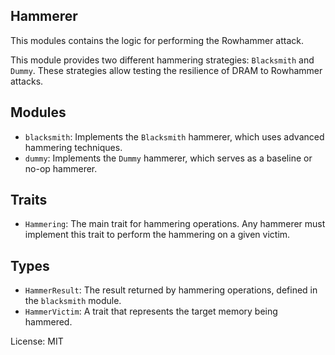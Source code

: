 ## Hammerer
This modules contains the logic for performing the Rowhammer attack.

This module provides two different hammering strategies: `Blacksmith` and `Dummy`.
These strategies allow testing the resilience of DRAM to Rowhammer attacks.

## Modules

- `blacksmith`: Implements the `Blacksmith` hammerer, which uses advanced hammering techniques.
- `dummy`: Implements the `Dummy` hammerer, which serves as a baseline or no-op hammerer.

## Traits

- `Hammering`: The main trait for hammering operations. Any hammerer must implement this trait
  to perform the hammering on a given victim.

## Types

- `HammerResult`: The result returned by hammering operations, defined in the `blacksmith` module.
- `HammerVictim`: A trait that represents the target memory being hammered.

License: MIT
